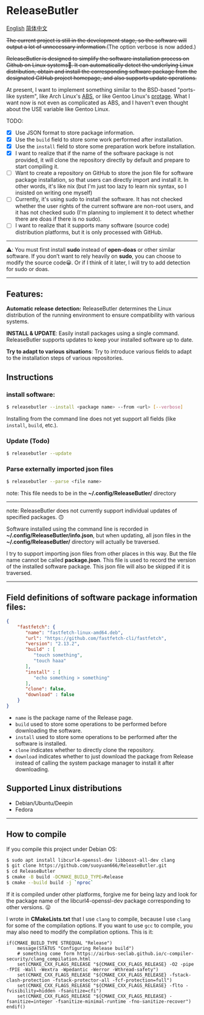 # ReleaseButler

[English](./README.md) [简体中文](./README_ZH_CN.md)

~~The current project is still in the development stage, so the software will output a lot of unnecessary information.~~(The option verbose is now added.)

~~ReleaseButler is designed to simplify the software installation process on Github on Linux systems🤗. It can automatically detect the underlying Linux distribution, obtain and install the corresponding software package from the designated GitHub project homepage, and also supports update operations.~~

At present, I want to implement something similar to the BSD-based "ports-like system", like Arch Linux's [ABS](https://wiki.archlinux.org/title/Arch_build_system), or like Gentoo Linux's [ protage](https://wiki.gentoo.org/wiki/Portage). What I want now is not even as complicated as ABS, and I haven't even thought about the USE variable like Gentoo Linux.

TODO:

- [x] Use JSON format to store package information.
- [x] Use the `build` field to store some work performed after installation.
- [x] Use the `install` field to store some preparation work before installation.
- [x] I want to realize that if the name of the software package is not provided, it will clone the repository directly by default and prepare to start compiling it.
- [ ] Want to create a repository on GitHub to store the json file for software package installation, so that users can directly import and install it. In other words, it's like nix (but I'm just too lazy to learn nix syntax, so I insisted on writing one myself)
- [ ] Currently, it's using sudo to install the software. It has not checked whether the user rights of the current software are non-root users, and it has  not checked sudo (I'm planning to implement it to detect whether there are doas if there is no sudo).
- [ ] I want to realize that it supports many software (source code) distribution platforms, but it is only processed with GitHub.

---

⚠️: You must first install **sudo** instead of **open-doas** or other similar software. If you don’t want to rely heavily on **sudo**, you can choose to modify the source code😀. Or if I think of it later, I will try to add detection for sudo or doas.

---

## Features:

**Automatic release detection:** ReleaseButler determines the Linux distribution of the running environment to ensure compatibility with various systems.

**INSTALL & UPDATE**: Easily install packages using a single command. ReleaseButler supports updates to keep your installed software up to date.

**Try to adapt to various situations**: Try to introduce various fields to adapt to the installation steps of various repositories.

## Instructions

### install software:

```bash
$ releasebutler --install <package name> --from <url> [--verbose]
```

Installing from the command line does not yet support all fields (like `install`, `build`, etc.).

### Update (Todo)

```bash
$ releasebutler --update
```

### Parse externally imported json files

```bash
$ releasebutler --parse <file name>
```

note: This file needs to be in the **~/.config/ReleaseButler/** directory

---

note: ReleaseButler does not currently support individual updates of specified packages. 🙃

Software installed using the command line is recorded in **~/.config/ReleaseButler/info.json**, but when updating, all json files in the **~/.config/ReleaseButler/** directory will actually be traversed.

I try to support importing json files from other places in this way. But the file name cannot be called **package.json**. This file is used to record the version of the installed software package. This json file will also be skipped if it is traversed.

---

## Field definitions of software package information files:

```json
{
    "fastfetch": {
       "name": "fastfetch-linux-amd64.deb",
       "url": "https://github.com/fastfetch-cli/fastfetch",
       "version": "2.13.2",
       "build" : [
          "touch something",
          "touch haaa"
       ],
       "install" : [
          "echo something > something"
       ],
       "clone": false,
       "download" : false
    }
}
```

- `name` is the package name of the Release page.
- `build` used to store some operations to be performed before downloading the software.
- `install` used to store some operations to be performed after the software is installed.
- `clone` indicates whether to directly clone the repository.
- `download` indicates whether to just download the package from Release instead of calling the system package manager to install it after downloading.

## Supported Linux distributions

- Debian/Ubuntu/Deepin
- Fedora

---

## How to compile

If you compile this project under Debian OS:

```bash
$ sudo apt install libcurl4-openssl-dev libboost-all-dev clang
$ git clone https://github.com/suoyuan666/ReleaseButler.git
$ cd ReleaseButler
$ cmake -B build -DCMAKE_BUILD_TYPE=Release
$ cmake --build build -j `nproc`
```

If it is compiled under other platforms, forgive me for being lazy and look for the package name of the libcurl4-openssl-dev package corresponding to other versions. 😛

I wrote in **CMakeLists.txt** that I use `clang` to compile, because I use `clang` for some of the compilation options. If you want to use `gcc` to compile, you may also need to modify the compilation options. This is it:

```CMakeLists
if(CMAKE_BUILD_TYPE STREQUAL "Release")
    message(STATUS "Configuring Release build")
    # something come form https://airbus-seclab.github.io/c-compiler-security/clang_compilation.html
    set(CMAKE_CXX_FLAGS_RELEASE "${CMAKE_CXX_FLAGS_RELEASE} -O2 -pipe -fPIE -Wall -Wextra -Wpedantic -Werror -Wthread-safety")
    set(CMAKE_CXX_FLAGS_RELEASE "${CMAKE_CXX_FLAGS_RELEASE} -fstack-clash-protection -fstack-protector-all -fcf-protection=full")
    set(CMAKE_CXX_FLAGS_RELEASE "${CMAKE_CXX_FLAGS_RELEASE} -flto -fvisibility=hidden -fsanitize=cfi")
    set(CMAKE_CXX_FLAGS_RELEASE "${CMAKE_CXX_FLAGS_RELEASE} -fsanitize=integer -fsanitize-minimal-runtime -fno-sanitize-recover")
endif()
```